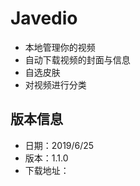 # Javedio
* 本地管理你的视频<br>
* 自动下载视频的封面与信息<br>
* 自选皮肤<br>
* 对视频进行分类<br>
## 版本信息
* 日期：2019/6/25<br>
* 版本：1.1.0<br>
* 下载地址：<br>
